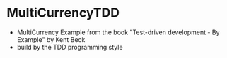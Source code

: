 # MultiCurrencyTDD

- MultiCurrency Example from the book "Test-driven development - By Example" by Kent Beck
- build by the TDD programming style
